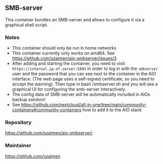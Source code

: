## SMB-server
This container bundles an SMB-server and allows to configure it via a graphical shell script.

### Notes
- This container should only be run in home networks
- This container currently only works on amd64. See https://github.com/szaimen/aio-smbserver/issues/3
- After adding and starting the container, you need to visit `https://internal.ip.of.server:5803` in order to log in with the `smbserver` user and the password that you can see next to the container in the AIO interface. (The web page uses a self-signed certificate, so you need to accept the warning). Then type in bash /smbserver.sh and you will see a graphical UI for configuring the smb-server interactively.
- The config data of SMB-server will be automatically included in AIOs backup solution!
- See https://github.com/nextcloud/all-in-one/tree/main/community-containers#community-containers how to add it to the AIO stack

### Repository
https://github.com/szaimen/aio-smbserver/

### Maintainer
https://github.com/szaimen
